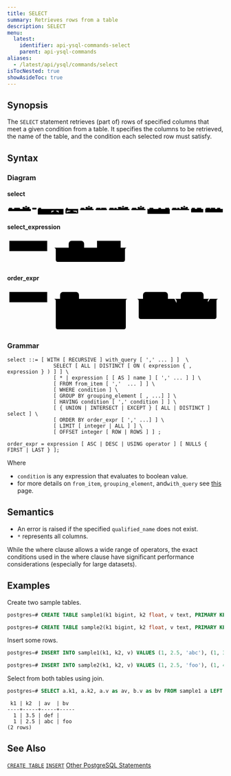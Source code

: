 ```yaml
---
title: SELECT
summary: Retrieves rows from a table
description: SELECT
menu:
  latest:
    identifier: api-ysql-commands-select
    parent: api-ysql-commands
aliases:
  - /latest/api/ysql/commands/select
isTocNested: true
showAsideToc: true
---
```


## Synopsis
The `SELECT` statement retrieves (part of) rows of specified columns that meet a given condition from a table. It specifies the columns to be retrieved, the name of the table, and the condition each selected row must satisfy.

## Syntax

### Diagram

#### select
<svg class="rrdiagram" version="1.1" xmlns:xlink="http://www.w3.org/1999/xlink" xmlns="http://www.w3.org/2000/svg" width="3286" height="141" viewbox="0 0 3286 141"><path class="connector" d="M0 50h25m50 0h30m88 0h20m-123 0q5 0 5 5v8q0 5 5 5h98q5 0 5-5v-8q0-5 5-5m5 0h30m-5 0q-5 0-5-5v-19q0-5 5-5h36m24 0h36q5 0 5 5v19q0 5-5 5m-5 0h40m-359 0q5 0 5 5v23q0 5 5 5h334q5 0 5-5v-23q0-5 5-5m5 0h10m65 0h30m40 0h350m-400 53q0 5 5 5h5m74 0h30m38 0h10m25 0h30m-5 0q-5 0-5-5v-19q0-5 5-5h37m24 0h37q5 0 5 5v19q0 5-5 5m-5 0h30m25 0h20m-281 0q5 0 5 5v8q0 5 5 5h256q5 0 5-5v-8q0-5 5-5m5 0h5q5 0 5-5m-395-53q5 0 5 5v76q0 5 5 5h380q5 0 5-5v-76q0-5 5-5m5 0h30m26 0h166m-202 53q0 5 5 5h25m-5 0q-5 0-5-5v-19q0-5 5-5h59m24 0h59q5 0 5 5v19q0 5-5 5m-5 0h25q5 0 5-5m-197-53q5 0 5 5v61q0 5 5 5h182q5 0 5-5v-61q0-5 5-5m5 0h30m54 0h30m-5 0q-5 0-5-5v-19q0-5 5-5h33m24 0h34q5 0 5 5v19q0 5-5 5m-5 0h40m-220 0q5 0 5 5v8q0 5 5 5h195q5 0 5-5v-8q0-5 5-5m5 0h30m64 0h10m78 0h20m-187 0q5 0 5 5v8q0 5 5 5h162q5 0 5-5v-8q0-5 5-5m5 0h30m63 0h10m35 0h30m-5 0q-5 0-5-5v-19q0-5 5-5h59m24 0h60q5 0 5 5v19q0 5-5 5m-5 0h40m-326 0q5 0 5 5v8q0 5 5 5h301q5 0 5-5v-8q0-5 5-5m5 0h30m66 0h30m-5 0q-5 0-5-5v-19q0-5 5-5h32m24 0h32q5 0 5 5v19q0 5-5 5m-5 0h40m-229 0q5 0 5 5v8q0 5 5 5h204q5 0 5-5v-8q0-5 5-5m5 0h50m59 0h47m-116 24q0 5 5 5h5m86 0h5q5 0 5-5m-111-24q5 0 5 5v48q0 5 5 5h5m66 0h25q5 0 5-5v-48q0-5 5-5m5 0h30m40 0h54m-104 24q0 5 5 5h5m74 0h5q5 0 5-5m-99-24q5 0 5 5v32q0 5 5 5h84q5 0 5-5v-32q0-5 5-5m5 0h10m58 0h20m-353 0q5 0 5 5v66q0 5 5 5h328q5 0 5-5v-66q0-5 5-5m5 0h30m62 0h10m35 0h30m-5 0q-5 0-5-5v-19q0-5 5-5h36m24 0h37q5 0 5 5v19q0 5-5 5m-5 0h40m-279 0q5 0 5 5v8q0 5 5 5h254q5 0 5-5v-8q0-5 5-5m5 0h30m49 0h30m65 0h20m-95 24q0 5 5 5h5m40 0h30q5 0 5-5m-90-24q5 0 5 5v32q0 5 5 5h75q5 0 5-5v-32q0-5 5-5m5 0h20m-199 0q5 0 5 5v42q0 5 5 5h174q5 0 5-5v-42q0-5 5-5m5 0h30m66 0h10m65 0h30m48 0h28m-86 24q0 5 5 5h5m56 0h5q5 0 5-5m-81-24q5 0 5 5v32q0 5 5 5h66q5 0 5-5v-32q0-5 5-5m5 0h20m-282 0q5 0 5 5v42q0 5 5 5h257q5 0 5-5v-42q0-5 5-5m5 0h5"/><rect class="literal" x="25" y="34" width="50" height="24" rx="7"/><text class="text" x="35" y="50">WITH</text><rect class="literal" x="105" y="34" width="88" height="24" rx="7"/><text class="text" x="115" y="50">RECURSIVE</text><rect class="literal" x="274" y="5" width="24" height="24" rx="7"/><text class="text" x="284" y="21">,</text><a xlink:href="../grammar_diagrams#with-query"><rect class="rule" x="243" y="34" width="86" height="24"/><text class="text" x="253" y="50">with_query</text></a><rect class="literal" x="379" y="34" width="65" height="24" rx="7"/><text class="text" x="389" y="50">SELECT</text><rect class="literal" x="474" y="34" width="40" height="24" rx="7"/><text class="text" x="484" y="50">ALL</text><rect class="literal" x="474" y="92" width="74" height="24" rx="7"/><text class="text" x="484" y="108">DISTINCT</text><rect class="literal" x="578" y="92" width="38" height="24" rx="7"/><text class="text" x="588" y="108">ON</text><rect class="literal" x="626" y="92" width="25" height="24" rx="7"/><text class="text" x="636" y="108">(</text><rect class="literal" x="713" y="63" width="24" height="24" rx="7"/><text class="text" x="723" y="79">,</text><a xlink:href="../grammar_diagrams#expression"><rect class="rule" x="681" y="92" width="88" height="24"/><text class="text" x="691" y="108">expression</text></a><rect class="literal" x="799" y="92" width="25" height="24" rx="7"/><text class="text" x="809" y="108">)</text><rect class="literal" x="894" y="34" width="26" height="24" rx="7"/><text class="text" x="904" y="50">*</text><rect class="literal" x="968" y="63" width="24" height="24" rx="7"/><text class="text" x="978" y="79">,</text><a xlink:href="../grammar_diagrams#select-expression"><rect class="rule" x="914" y="92" width="132" height="24"/><text class="text" x="924" y="108">select_expression</text></a><rect class="literal" x="1116" y="34" width="54" height="24" rx="7"/><text class="text" x="1126" y="50">FROM</text><rect class="literal" x="1228" y="5" width="24" height="24" rx="7"/><text class="text" x="1238" y="21">,</text><a xlink:href="../grammar_diagrams#from-item"><rect class="rule" x="1200" y="34" width="81" height="24"/><text class="text" x="1210" y="50">from_item</text></a><rect class="literal" x="1351" y="34" width="64" height="24" rx="7"/><text class="text" x="1361" y="50">WHERE</text><a xlink:href="../grammar_diagrams#condition"><rect class="rule" x="1425" y="34" width="78" height="24"/><text class="text" x="1435" y="50">condition</text></a><rect class="literal" x="1553" y="34" width="63" height="24" rx="7"/><text class="text" x="1563" y="50">GROUP</text><rect class="literal" x="1626" y="34" width="35" height="24" rx="7"/><text class="text" x="1636" y="50">BY</text><rect class="literal" x="1745" y="5" width="24" height="24" rx="7"/><text class="text" x="1755" y="21">,</text><a xlink:href="../grammar_diagrams#grouping-element"><rect class="rule" x="1691" y="34" width="133" height="24"/><text class="text" x="1701" y="50">grouping_element</text></a><rect class="literal" x="1894" y="34" width="66" height="24" rx="7"/><text class="text" x="1904" y="50">HAVING</text><rect class="literal" x="2017" y="5" width="24" height="24" rx="7"/><text class="text" x="2027" y="21">,</text><a xlink:href="../grammar_diagrams#condition"><rect class="rule" x="1990" y="34" width="78" height="24"/><text class="text" x="2000" y="50">condition</text></a><rect class="literal" x="2158" y="34" width="59" height="24" rx="7"/><text class="text" x="2168" y="50">UNION</text><rect class="literal" x="2158" y="63" width="86" height="24" rx="7"/><text class="text" x="2168" y="79">INTERSECT</text><rect class="literal" x="2158" y="92" width="66" height="24" rx="7"/><text class="text" x="2168" y="108">EXCEPT</text><rect class="literal" x="2294" y="34" width="40" height="24" rx="7"/><text class="text" x="2304" y="50">ALL</text><rect class="literal" x="2294" y="63" width="74" height="24" rx="7"/><text class="text" x="2304" y="79">DISTINCT</text><a xlink:href="../grammar_diagrams#select"><rect class="rule" x="2398" y="34" width="58" height="24"/><text class="text" x="2408" y="50">select</text></a><rect class="literal" x="2506" y="34" width="62" height="24" rx="7"/><text class="text" x="2516" y="50">ORDER</text><rect class="literal" x="2578" y="34" width="35" height="24" rx="7"/><text class="text" x="2588" y="50">BY</text><rect class="literal" x="2674" y="5" width="24" height="24" rx="7"/><text class="text" x="2684" y="21">,</text><a xlink:href="../grammar_diagrams#order-expr"><rect class="rule" x="2643" y="34" width="87" height="24"/><text class="text" x="2653" y="50">order_expr</text></a><rect class="literal" x="2800" y="34" width="49" height="24" rx="7"/><text class="text" x="2810" y="50">LIMIT</text><a xlink:href="../grammar_diagrams#integer"><rect class="rule" x="2879" y="34" width="65" height="24"/><text class="text" x="2889" y="50">integer</text></a><rect class="literal" x="2879" y="63" width="40" height="24" rx="7"/><text class="text" x="2889" y="79">ALL</text><rect class="literal" x="3014" y="34" width="66" height="24" rx="7"/><text class="text" x="3024" y="50">OFFSET</text><a xlink:href="../grammar_diagrams#integer"><rect class="rule" x="3090" y="34" width="65" height="24"/><text class="text" x="3100" y="50">integer</text></a><rect class="literal" x="3185" y="34" width="48" height="24" rx="7"/><text class="text" x="3195" y="50">ROW</text><rect class="literal" x="3185" y="63" width="56" height="24" rx="7"/><text class="text" x="3195" y="79">ROWS</text></svg>

#### select_expression
<svg class="rrdiagram" version="1.1" xmlns:xlink="http://www.w3.org/1999/xlink" xmlns="http://www.w3.org/2000/svg" width="289" height="64" viewbox="0 0 289 64"><path class="connector" d="M0 21h5m88 0h50m36 0h20m-71 0q5 0 5 5v8q0 5 5 5h46q5 0 5-5v-8q0-5 5-5m5 0h10m55 0h20m-176 0q5 0 5 5v23q0 5 5 5h151q5 0 5-5v-23q0-5 5-5m5 0h5"/><a xlink:href="../grammar_diagrams#expression"><rect class="rule" x="5" y="5" width="88" height="24"/><text class="text" x="15" y="21">expression</text></a><rect class="literal" x="143" y="5" width="36" height="24" rx="7"/><text class="text" x="153" y="21">AS</text><a xlink:href="../grammar_diagrams#name"><rect class="rule" x="209" y="5" width="55" height="24"/><text class="text" x="219" y="21">name</text></a></svg>

#### order_expr
<svg class="rrdiagram" version="1.1" xmlns:xlink="http://www.w3.org/1999/xlink" xmlns="http://www.w3.org/2000/svg" width="502" height="97" viewbox="0 0 502 97"><path class="connector" d="M0 21h5m88 0h30m44 0h119m-173 24q0 5 5 5h5m53 0h95q5 0 5-5m-163 29q0 5 5 5h5m58 0h10m75 0h5q5 0 5-5m-168-53q5 0 5 5v61q0 5 5 5h153q5 0 5-5v-61q0-5 5-5m5 0h30m58 0h30m53 0h20m-88 0q5 0 5 5v19q0 5 5 5h5m49 0h9q5 0 5-5v-19q0-5 5-5m5 0h20m-196 0q5 0 5 5v37q0 5 5 5h171q5 0 5-5v-37q0-5 5-5m5 0h5"/><a xlink:href="../grammar_diagrams#expression"><rect class="rule" x="5" y="5" width="88" height="24"/><text class="text" x="15" y="21">expression</text></a><rect class="literal" x="123" y="5" width="44" height="24" rx="7"/><text class="text" x="133" y="21">ASC</text><rect class="literal" x="123" y="34" width="53" height="24" rx="7"/><text class="text" x="133" y="50">DESC</text><rect class="literal" x="123" y="63" width="58" height="24" rx="7"/><text class="text" x="133" y="79">USING</text><a xlink:href="../grammar_diagrams#operator"><rect class="rule" x="191" y="63" width="75" height="24"/><text class="text" x="201" y="79">operator</text></a><rect class="literal" x="316" y="5" width="58" height="24" rx="7"/><text class="text" x="326" y="21">NULLS</text><rect class="literal" x="404" y="5" width="53" height="24" rx="7"/><text class="text" x="414" y="21">FIRST</text><rect class="literal" x="404" y="34" width="49" height="24" rx="7"/><text class="text" x="414" y="50">LAST</text></svg>

### Grammar

```
select ::= [ WITH [ RECURSIVE ] with_query [ ',' ... ] ]  \
               SELECT [ ALL | DISTINCT [ ON ( expression { , expression } ) ] ] \
               [ * | expression [ [ AS ] name ] [ ',' ... ] ] \
               [ FROM from_item [ ','  ... ] ] \
               [ WHERE condition ] \
               [ GROUP BY grouping_element [ , ...] ] \
               [ HAVING condition [ ',' condition ] ] \
               [ { UNION | INTERSECT | EXCEPT } [ ALL | DISTINCT ] select ] \
               [ ORDER BY order_expr [ ',' ...] ] \
               [ LIMIT [ integer | ALL ] ] \
               [ OFFSET integer [ ROW | ROWS ] ] ;

order_expr = expression [ ASC | DESC | USING operator ] [ NULLS { FIRST | LAST } ];
```

Where

- `condition` is any expression that evaluates to boolean value.
- for more details on `from_item`, `grouping_element`, and`with_query` see [this](https://www.postgresql.org/docs/10/static/sql-select.html) page.

## Semantics
 - An error is raised if the specified `qualified_name` does not exist.
 - `*` represents all columns.

While the where clause allows a wide range of operators, the exact conditions used in the where clause have significant performance considerations (especially for large datasets).

## Examples

Create two sample tables.

```sql
postgres=# CREATE TABLE sample1(k1 bigint, k2 float, v text, PRIMARY KEY (k1, k2));
```


```sql
postgres=# CREATE TABLE sample2(k1 bigint, k2 float, v text, PRIMARY KEY (k1, k2));
```

Insert some rows.

```sql
postgres=# INSERT INTO sample1(k1, k2, v) VALUES (1, 2.5, 'abc'), (1, 3.5, 'def'), (1, 4.5, 'xyz');
```


```sql
postgres=# INSERT INTO sample2(k1, k2, v) VALUES (1, 2.5, 'foo'), (1, 4.5, 'bar');
```

Select from both tables using join.

```sql
postgres=# SELECT a.k1, a.k2, a.v as av, b.v as bv FROM sample1 a LEFT JOIN sample2 b ON (a.k1 = b.k1 and a.k2 = b.k2) WHERE a.k1 = 1 AND a.k2 IN (2.5, 3.5) ORDER BY a.k2 DESC;
```

```
 k1 | k2  | av  | bv
----+-----+-----+-----
  1 | 3.5 | def |
  1 | 2.5 | abc | foo
(2 rows)
```

## See Also

[`CREATE TABLE`](../ddl_create_table)
[`INSERT`](../dml_insert)
[Other PostgreSQL Statements](..)
